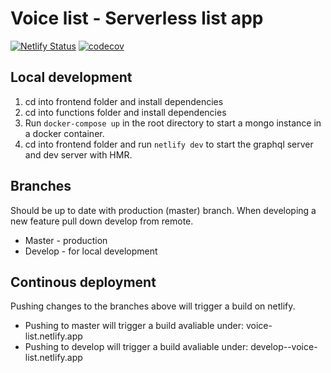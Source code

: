 # Voice list - Serverless list app
[![Netlify Status](https://api.netlify.com/api/v1/badges/4d442a1d-9023-4427-b788-bde86da8a286/deploy-status)](https://app.netlify.com/sites/voice-list/deploys)
[![codecov](https://codecov.io/gh/carlaberg/voice-list/branch/develop/graph/badge.svg)](https://codecov.io/gh/carlaberg/voice-list)

## Local development

1. cd into frontend folder and install dependencies
2. cd into functions folder and install dependencies
3. Run `docker-compose up` in the root directory to start a mongo instance in a docker container.
4. cd into frontend folder  and run `netlify dev` to start the graphql server and dev server with HMR.

## Branches
Should be up to date with production (master) branch. When developing a new feature pull down develop from remote.

* Master - production
* Develop - for local development

## Continous deployment
Pushing changes to the branches above will trigger a build on netlify.
* Pushing to master will trigger a build avaliable under: voice-list.netlify.app
* Pushing to develop will trigger a build avaliable under: develop--voice-list.netlify.app